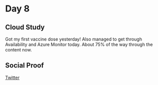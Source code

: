 <!-- This is a template you can use for quick progress days. It removes a lot of the steps we encourage you to share in the longer template 000-DAY-ARTICLE-LONG-TEMPLATE.MD-->

# Day 8

## Cloud Study
Got my first vaccine dose yesterday! Also managed to get through Availability and Azure Monitor today. About 75% of the way through the content now.

## Social Proof

[Twitter](https://twitter.com/yrwd_/status/1397965246606852097)
